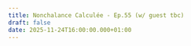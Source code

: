 ```yaml
---
title: Nonchalance Calculée - Ep.55 (w/ guest tbc)
draft: false
date: 2025-11-24T16:00:00.000+01:00
---
```

